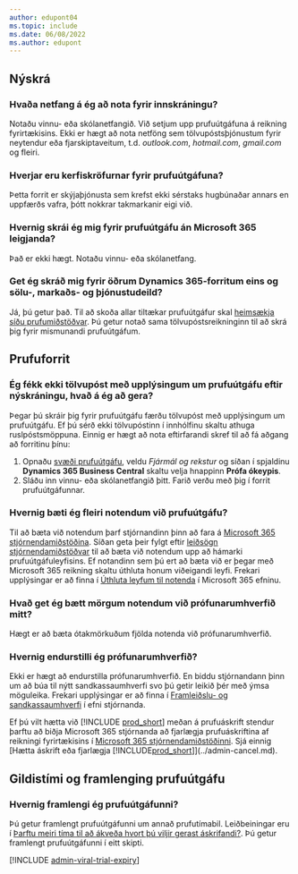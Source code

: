 ```yaml
---
author: edupont04
ms.topic: include
ms.date: 06/08/2022
ms.author: edupont
---
```

## <a name="sign-up"></a><a name="sign-up"></a>Nýskrá

### <a name="which-email-address-i-should-use-to-sign-up"></a><a name="which-email-address-i-should-use-to-sign-up"></a>Hvaða netfang á ég að nota fyrir innskráningu?

Notaðu vinnu- eða skólanetfangið. Við setjum upp prufuútgáfuna á reikning fyrirtækisins. Ekki er hægt að nota netföng sem tölvupóstsþjónustum fyrir neytendur eða fjarskiptaveitum, t.d. *outlook.com*, *hotmail.com*, *gmail.com* og fleiri.  

### <a name="what-are-the-system-requirements-for-the-trial"></a><a name="what-are-the-system-requirements-for-the-trial"></a>Hverjar eru kerfiskröfurnar fyrir prufuútgáfuna?

Þetta forrit er skýjaþjónusta sem krefst ekki sérstaks hugbúnaðar annars en uppfærðs vafra, þótt nokkrar takmarkanir eigi við.  

### <a name="how-do-i-sign-up-for-the-trial-without-a-microsoft-365-tenant"></a><a name="how-do-i-sign-up-for-the-trial-without-a-microsoft-365-tenant"></a>Hvernig skrái ég mig fyrir prufuútgáfu án Microsoft 365 leigjanda?

Það er ekki hægt. Notaðu vinnu- eða skólanetfang.

### <a name="can-i-sign-up-for-other-dynamics-365-apps-such-as-sales-marketing-and-customer-service"></a><a name="can-i-sign-up-for-other-dynamics-365-apps-such-as-sales-marketing-and-customer-service"></a>Get ég skráð mig fyrir öðrum Dynamics 365-forritum eins og sölu-, markaðs- og þjónustudeild?

Já, þú getur það. Til að skoða allar tiltækar prufuútgáfur skal [heimsækja síðu prufumiðstöðvar](https://dynamics.microsoft.com/dynamics-365-free-trial). Þú getur notað sama tölvupóstsreikninginn til að skrá þig fyrir mismunandi prufuútgáfum.<!-- However, it is not possible to have multiple apps on the same trial site. Each trial will be on a different org and URL. The trial data won’t be shared across apps.-->

## <a name="trial-app"></a><a name="trial-app"></a>Prufuforrit

### <a name="i-didnt-receive-the-trial-details-email-after-signing-up-what-should-i-do"></a><a name="i-didnt-receive-the-trial-details-email-after-signing-up-what-should-i-do"></a>Ég fékk ekki tölvupóst með upplýsingum um prufuútgáfu eftir nýskráningu, hvað á ég að gera?

Þegar þú skráir þig fyrir prufuútgáfu færðu tölvupóst með upplýsingum um prufuútgáfu. Ef þú sérð ekki tölvupóstinn í innhólfinu skaltu athuga ruslpóstsmöppuna. Einnig er hægt að nota eftirfarandi skref til að fá aðgang að forritinu þínu:

1. Opnaðu [svæði prufuútgáfu](https://go.microsoft.com/fwlink/?linkid=847861), veldu *Fjármál og rekstur* og síðan í spjaldinu **Dynamics 365 Business Central** skaltu velja hnappinn **Prófa ókeypis**.  
2. Sláðu inn vinnu- eða skólanetfangið þitt. Farið verðu með þig í forrit prufuútgáfunnar.  

### <a name="how-do-i-add-more-users-to-a-trial"></a><a name="how-do-i-add-more-users-to-a-trial"></a>Hvernig bæti ég fleiri notendum við prufuútgáfu?

Til að bæta við notendum þarf stjórnandinn þinn að fara á [Microsoft 365 stjórnendamiðstöðina](https://admin.microsoft.com). Síðan geta þeir fylgt eftir [leiðsögn stjórnendamiðstöðvar](/microsoft-365/admin/add-users/add-users) til að bæta við notendum upp að hámarki prufuútgáfuleyfisins. Ef notandinn sem þú ert að bæta við er þegar með Microsoft 365 reikning skaltu úthluta honum viðeigandi leyfi. Frekari upplýsingar er að finna í [Úthluta leyfum til notenda](/microsoft-365/admin/manage/assign-licenses-to-users) í Microsoft 365 efninu.

### <a name="how-many-users-can-i-add-to-my-trial-environment"></a><a name="how-many-users-can-i-add-to-my-trial-environment"></a>Hvað get ég bætt mörgum notendum við prófunarumhverfið mitt?

Hægt er að bæta ótakmörkuðum fjölda notenda við prófunarumhverfið.

### <a name="how-do-i-reset-the-trial-environment"></a><a name="how-do-i-reset-the-trial-environment"></a>Hvernig endurstilli ég prófunarumhverfið?

Ekki er hægt að endurstilla prófunarumhverfið. En biddu stjórnandann þinn um að búa til nýtt sandkassaumhverfi svo þú getir leikið þér með ýmsa möguleika. Frekari upplýsingar er að finna í [Framleiðslu- og sandkassaumhverfi](/dynamics365/business-central/dev-itpro/administration/environment-types) í efni stjórnanda.  

Ef þú vilt hætta við [!INCLUDE [prod_short](prod_short.md)] meðan á prufuáskrift stendur þarftu að biðja Microsoft 365 stjórnanda að fjarlægja prufuáskriftina af reikningi fyrirtækisins í [Microsoft 365 stjórnendamiðstöðinni](https://admin.microsoft.com/). Sjá einnig [Hætta áskrift eða fjarlægja [!INCLUDE[prod_short](prod_short.md)]](../admin-cancel.md).  

## <a name="trial-expiration-and-extension"></a><a name="trial-expiration-and-extension"></a>Gildistími og framlenging prufuútgáfu

### <a name="how-do-i-extend-the-trial"></a><a name="how-do-i-extend-the-trial"></a>Hvernig framlengi ég prufuútgáfunni?

Þú getur framlengt prufuútgáfunni um annað prufutímabil. Leiðbeiningar eru í [Þarftu meiri tíma til að ákveða hvort þú viljir gerast áskrifandi?](../admin-extend-trial.md). Þú getur framlengt prufuútgáfunni í eitt skipti.

[!INCLUDE [admin-viral-trial-expiry](admin-viral-trial-expiry.md)]
